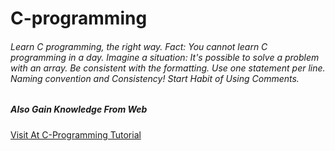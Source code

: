 # C-programming

<h6>Learn C programming, the right way. Fact: You cannot learn C programming in a day. Imagine a situation: It's possible to solve a problem with an array. Be consistent with the formatting. Use one statement per line. Naming convention and Consistency! Start Habit of Using Comments.</h6>
<h5>Also Gain Knowledge From Web</h5>
<a href="https://www.w3schools.in/c-tutorial/">Visit At C-Programming Tutorial</a> 

